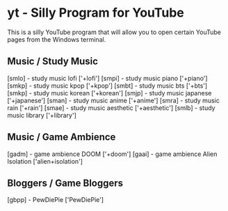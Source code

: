 # yt - Silly Program for YouTube
This is a silly YouTube program that will allow you to open certain YouTube pages from the Windows terminal.

Music / Study Music
---
[smlo] - study music lofi ['+lofi']
[smpi] - study music piano ['+piano']
[smkp] - study music kpop ['+kpop']
[smbt] - study music bts ['+bts']
[smkp] - study music korean ['+korean']
[smjp] - study music japanese ['+japanese']
[sman] - study music anime ['+anime']
[smra] - study music rain ['+rain']
[smae] - study music aesthetic ['+aesthetic']
[smlb] - study music library ['+library']

Music / Game Ambience
---
[gadm] - game ambience DOOM ['+doom']
[gaai] - game ambience Alien Isolation ['alien+isolation']


Bloggers / Game Bloggers
---
[gbpp] - PewDiePie ['PewDiePie']
